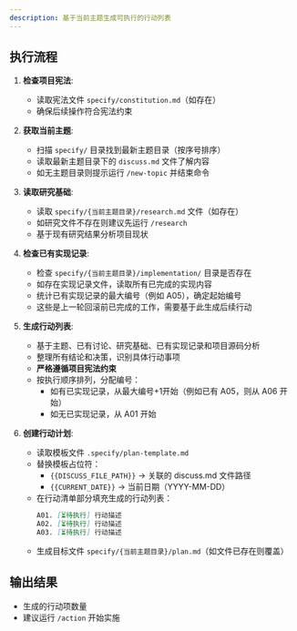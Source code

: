 ```yaml
---
description: 基于当前主题生成可执行的行动列表
---
```


## 执行流程

1. **检查项目宪法**:
   - 读取宪法文件 `specify/constitution.md`（如存在）
   - 确保后续操作符合宪法约束

2. **获取当前主题**:
   - 扫描 `specify/` 目录找到最新主题目录（按序号排序）
   - 读取最新主题目录下的 `discuss.md` 文件了解内容
   - 如无主题目录则提示运行 `/new-topic` 并结束命令

3. **读取研究基础**:
   - 读取 `specify/{当前主题目录}/research.md` 文件（如存在）
   - 如研究文件不存在则建议先运行 `/research`
   - 基于现有研究结果分析项目现状

4. **检查已有实现记录**:
   - 检查 `specify/{当前主题目录}/implementation/` 目录是否存在
   - 如存在实现记录文件，读取所有已完成的实现内容
   - 统计已有实现记录的最大编号（例如 A05），确定起始编号
   - 这些是上一轮回滚前已完成的工作，需要基于此生成后续行动

5. **生成行动列表**:
   - 基于主题、已有讨论、研究基础、已有实现记录和项目源码分析
   - 整理所有结论和决策，识别具体行动事项
   - **严格遵循项目宪法约束**
   - 按执行顺序排列，分配编号：
     * 如有已实现记录，从最大编号+1开始（例如已有 A05，则从 A06 开始）
     * 如无已实现记录，从 A01 开始

6. **创建行动计划**:
   - 读取模板文件 `.specify/plan-template.md`
   - 替换模板占位符：
     * `{{DISCUSS_FILE_PATH}}` → 关联的 discuss.md 文件路径
     * `{{CURRENT_DATE}}` → 当前日期（YYYY-MM-DD）
   - 在行动清单部分填充生成的行动列表：
     ```markdown
     A01. [⏳待执行] 行动描述
     A02. [⏳待执行] 行动描述
     A03. [⏳待执行] 行动描述
     ```
   - 生成目标文件 `specify/{当前主题目录}/plan.md`（如文件已存在则覆盖）

## 输出结果
- 生成的行动项数量
- 建议运行 `/action` 开始实施
